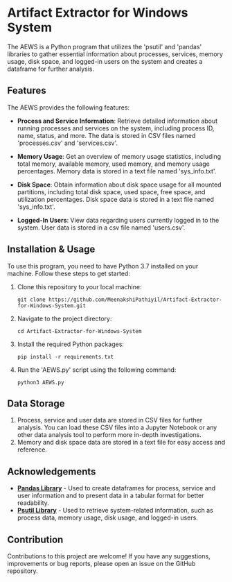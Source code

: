 # Artifact Extractor for Windows System
The AEWS is a Python program that utilizes the 'psutil' and 'pandas' libraries to gather essential information about processes, services, memory usage, disk space, and logged-in users on the system and creates a dataframe for further analysis.

## Features
The AEWS provides the following features: 
* **Process and Service Information**: Retrieve detailed information about running processes and services on the system, including process ID, name, status, and more. The data is stored in CSV files named 'processes.csv' and 'services.csv'.

* **Memory Usage**: Get an overview of memory usage statistics, including total memory, available memory, used memory, and memory usage percentages. Memory data is stored in a text file named 'sys_info.txt'.

* **Disk Space**: Obtain information about disk space usage for all mounted partitions, including total disk space, used space, free space, and utilization percentages. Disk space data is stored in a text file named 'sys_info.txt'.

* **Logged-In Users**: View data regarding users currently logged in to the system. User data is stored in a csv file named 'users.csv'.

## Installation & Usage
To use this program, you need to have Python 3.7 installed on your machine. Follow these steps to get started: 
1. Clone this repository to your local machine:

   `git clone https://github.com/MeenakshiPathiyil/Artifact-Extractor-for-Windows-System.git`

2. Navigate to the project directory:

   `cd Artifact-Extractor-for-Windows-System`

3. Install the required Python packages:

   `pip install -r requirements.txt`

4. Run the 'AEWS.py' script using the following command:

   `python3 AEWS.py`

## Data Storage
1. Process, service and user data are stored in CSV files for further analysis. You can load these CSV files into a Jupyter Notebook or any other data analysis tool to perform more in-depth investigations.
2. Memory and disk space data are stored in a text file for easy access and reference.

## Acknowledgements
* [**Pandas Library**](https://pandas.pydata.org/) - Used to create dataframes for process, service and user information and to present data in a tabular format for better readability.
* [**Psutil Library**](https://pypi.org/project/psutil/) - Used to retrieve system-related information, such as process data, memory usage, disk usage, and logged-in users.

## Contribution
Contributions to this project are welcome! If you have any suggestions, improvements or bug reports, please open an issue on the GitHub repository. 
